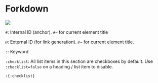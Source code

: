 # Forkdown
![](https://github.com/modo-lv/forkdown/workflows/Tests/badge.svg)

`#`: Internal ID (anchor). `#~` for current element title

`@`: External ID (for link generation). `@~` for current element title.

`:`: Keyword

`:checklist`: All list items in this section are checkboxes by default. Use `:checklist=false` on a heading / list item to disable.

```markdown
:{:checklist}
```
